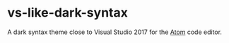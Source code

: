 # vs-like-dark-syntax

A dark syntax theme close to Visual Studio 2017 for the [Atom](https://atom.io) code editor.

